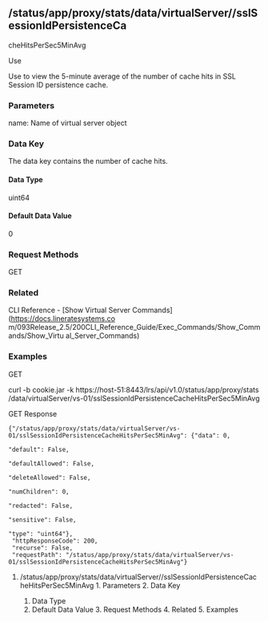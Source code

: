 ## /status/app/proxy/stats/data/virtualServer/<name>/sslSessionIdPersistenceCa
cheHitsPerSec5MinAvg

Use

Use to view the 5-minute average of the number of cache hits in SSL Session ID
persistence cache.

### Parameters

name: Name of virtual server object

### Data Key

The data key contains the number of cache hits.

#### Data Type

uint64

#### Default Data Value

0

### Request Methods

GET

### Related

CLI Reference - [Show Virtual Server Commands](https://docs.lineratesystems.co
m/093Release_2.5/200CLI_Reference_Guide/Exec_Commands/Show_Commands/Show_Virtu
al_Server_Commands)

### Examples

GET

curl -b cookie.jar -k https://host-51:8443/lrs/api/v1.0/status/app/proxy/stats
/data/virtualServer/vs-01/sslSessionIdPersistenceCacheHitsPerSec5MinAvg

GET Response

    
    {"/status/app/proxy/stats/data/virtualServer/vs-01/sslSessionIdPersistenceCacheHitsPerSec5MinAvg": {"data": 0,
                                                                                                         "default": False,
                                                                                                         "defaultAllowed": False,
                                                                                                         "deleteAllowed": False,
                                                                                                         "numChildren": 0,
                                                                                                         "redacted": False,
                                                                                                         "sensitive": False,
                                                                                                         "type": "uint64"},
     "httpResponseCode": 200,
     "recurse": False,
     "requestPath": "/status/app/proxy/stats/data/virtualServer/vs-01/sslSessionIdPersistenceCacheHitsPerSec5MinAvg"}
    

  1. /status/app/proxy/stats/data/virtualServer/<name>/sslSessionIdPersistenceCacheHitsPerSec5MinAvg
    1. Parameters
    2. Data Key
      1. Data Type
      2. Default Data Value
    3. Request Methods
    4. Related
    5. Examples


